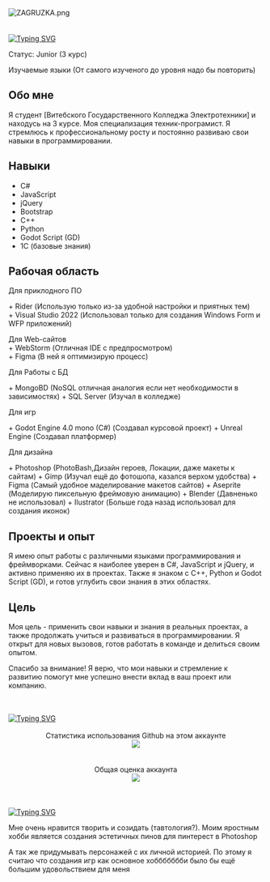 <div id="about+my+education" align="left">
<img src="https://ie.wampi.ru/2023/06/30/ZAGRUZKA.png" alt="ZAGRUZKA.png" border="0"><br><br><br>
<a href="https://git.io/typing-svg"><img src="https://readme-typing-svg.herokuapp.com?font=Fira+Code&weight=300&size=28&pause=1000&color=72ACE5&center=false&repeat=true&width=435&lines=|++About+my+education" alt="Typing SVG" /></a>
<p>Статус: Junior (3 курс)</p> 
<p> Изучаемые языки (От самого изученого до уровня надо бы повторить)</p>  

## Обо мне
Я студент [Витебского Государственного Колледжа Электротехники] и находусь на 3 курсе. Моя специализация техник-програмист. Я стремлюсь к профессиональному росту и постоянно развиваю свои навыки в программировании.

## Навыки
- C#
- JavaScript
- jQuery
- Bootstrap
- C++
- Python
- Godot Script (GD)
- 1С (базовые знания)

## Рабочая область
<p>Для приклодного ПО</p>
  <a>+ Rider (Использую только из-за удобной настройки и приятных тем)</a><br>
  <a>+ Visual Studio 2022 (Использовал только для создания Windows Form и WFP приложений)</a><br>
<p>Для Web-сайтов <br>
  <a>+ WebStorm (Отличная IDE с предпросмотром)</a><br>
  <a>+ Figma (В ней я оптимизирую процесс)</a><br>
</p>
<p>Для Работы с БД</p>
  + MongoBD (NoSQL отличная аналогия если нет необходимости в зависимостях)
  + SQL Server (Изучал в колледже)
<p> </p>
<p>Для игр</p>
  + Godot Engine 4.0 mono (C#) (Создавал курсовой проект)
  + Unreal Engine (Создавал платформер)
<p> </p>
<p>Для дизайна</p>
  + Photoshop (PhotoBash,Дизайн героев, Локации, даже макеты к сайтам)
  + Gimp (Изучал ещё до фотошопа, казался верхом удобства)
  + Figma (Самый удобное маделирование макетов сайтов)
  + Aseprite (Моделирую пиксельную фреймовую анимацию)
  + Blender (Давненько не использовал)
  + Ilustrator (Больше года назад использовал для создания иконок)

## Проекты и опыт
Я имею опыт работы с различными языками программирования и фреймворками. Сейчас я наиболее уверен в C#, JavaScript и jQuery, и активно применяю их в проектах. Также я знаком с C++, Python и Godot Script (GD), и готов углубить свои знания в этих областях.

## Цель
Моя цель - применить свои навыки и знания в реальных проектах, а также продолжать учиться и развиваться в программировании. Я открыт для новых вызовов, готов работать в команде и делиться своим опытом.

Спасибо за внимание! Я верю, что мои навыки и стремление к развитию помогут мне успешно внести вклад в ваш проект или компанию.
<br> <br> <br>
</div>
 <a  href="https://git.io/typing-svg"><img src="https://readme-typing-svg.herokuapp.com?font=Fira+Code&weight=300&size=28&pause=1000&color=72ACE5&center=false&repeat=true&width=435&lines=|++Profile+Statistics" alt="Typing SVG"/></a>
 <div id="profile+statistics" align="center">
<br>Статистика использования Github на этом аккаунте<br>
  <a href="https://git.io/streak-stats"><img src="https://streak-stats.demolab.com?user=IstAKI&theme=transparent&locale=ru"/></a>
<br><br><br>Общая оценка аккаунта<br>
   <a href="https://github.com/anuraghazra/github-readme-stats"><img src="https://github-readme-stats.vercel.app/api?username=IstAKI&show_icons=true&theme=tokyonight"/></a>
</div>
<br> <br> <br>
<div id="about+my+entertainment" align="left">
<a href="https://git.io/typing-svg"><img src="https://readme-typing-svg.herokuapp.com?font=Fira+Code&weight=300&size=28&pause=1000&color=72ACE5&center=false&repeat=true&width=435&lines=|++About+my+entertainment" alt="Typing SVG"/></a>
<p align="left">Мне очень нравится творить и созидать (тавтология?). Моим яростным хобби является создания эстетичных пинов для пинтерест в Photoshop </p>
<p align="left">А так же придумывать персонажей с их личной историей. По этому я считаю что создания игр как основное хоббббббби было бы ещё большим удовольствием для меня </p>
</div>
